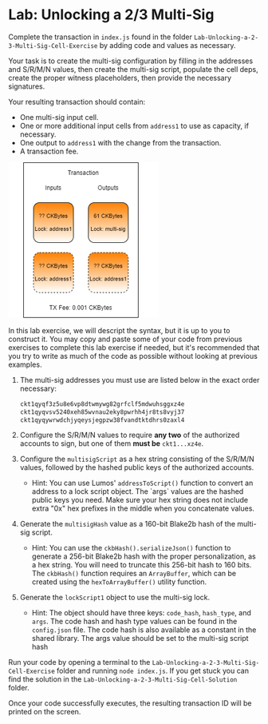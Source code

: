 # Lab: Unlocking a 2/3 Multi-Sig

Complete the transaction in `index.js` found in the folder `Lab-Unlocking-a-2-3-Multi-Sig-Cell-Exercise` by adding code and values as necessary.

Your task is to create the multi-sig configuration by filling in the addresses and S/R/M/N values, then create the multi-sig script, populate the cell deps, create the proper witness placeholders, then provide the necessary signatures.

Your resulting transaction should contain:

* One multi-sig input cell.
* One or more additional input cells from `address1` to use as capacity, if necessary.
* One output to `address1` with the change from the transaction.
* A transaction fee.

![](../.gitbook/assets/transaction-structure%20%283%29.png)

In this lab exercise, we will descript the syntax, but it is up to you to construct it. You may copy and paste some of your code from previous exercises to complete this lab exercise if needed, but it's recommended that you try to write as much of the code as possible without looking at previous examples.

1. The multi-sig addresses you must use are listed below in the exact order necessary:

   ```text
   ckt1qyqf3z5u8e6vp8dtwmywg82grfclf5mdwuhsggxz4e
   ckt1qyqvsv5240xeh85wvnau2eky8pwrhh4jr8ts8vyj37
   ckt1qyqywrwdchjyqeysjegpzw38fvandtktdhrs0zaxl4
   ```

2. Configure the S/R/M/N values to require **any two** of the authorized accounts to sign, but one of them **must be** `ckt1...xz4e`.
3. Configure the `multisigScript` as a hex string consisting of the S/R/M/N values, followed by the hashed public keys of the authorized accounts.
   * Hint: You can use Lumos' `addressToScript()` function to convert an address to a lock script object. The \`args\` values are the hashed public keys you need. Make sure your hex string does not include extra "0x" hex prefixes in the middle when you concatenate values.
4. Generate the `multisigHash` value as a 160-bit Blake2b hash of the multi-sig script.
   * Hint: You can use the `ckbHash().serializeJson()` function to generate a 256-bit Blake2b hash with the proper personalization, as a hex string. You will need to truncate this 256-bit hash to 160 bits. The `ckbHash()` function requires an `ArrayBuffer`, which can be created using the `hexToArrayBuffer()` utility function.
5. Generate the `lockScript1` object to use the multi-sig lock.
   * Hint: The object should have three keys: `code_hash`, `hash_type`, and `args`. The code hash and hash type values can be found in the `config.json` file. The code hash is also available as a constant in the shared library. The args value should be set to the multi-sig script hash

Run your code by opening a terminal to the `Lab-Unlocking-a-2-3-Multi-Sig-Cell-Exercise` folder and running `node index.js`. If you get stuck you can find the solution in the `Lab-Unlocking-a-2-3-Multi-Sig-Cell-Solution` folder.

Once your code successfully executes, the resulting transaction ID will be printed on the screen.

